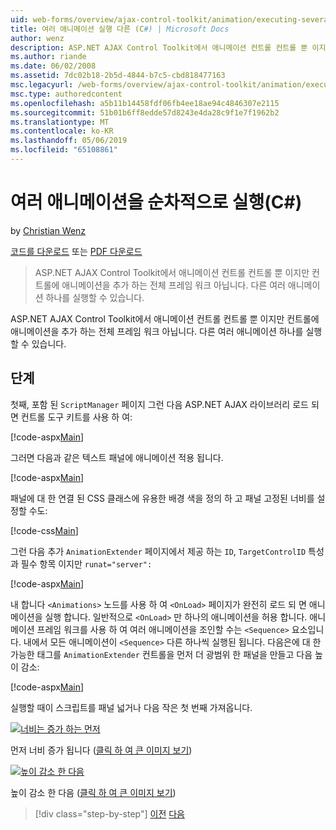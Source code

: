 ```yaml
---
uid: web-forms/overview/ajax-control-toolkit/animation/executing-several-animations-after-each-other-cs
title: 여러 애니메이션 실행 다른 (C#) | Microsoft Docs
author: wenz
description: ASP.NET AJAX Control Toolkit에서 애니메이션 컨트롤 컨트롤 뿐 이지만 컨트롤에 애니메이션을 추가 하는 전체 프레임 워크 아닙니다. 떨어져서를 실행할 수 있도록 하는 중...
ms.author: riande
ms.date: 06/02/2008
ms.assetid: 7dc02b18-2b5d-4844-b7c5-cbd818477163
msc.legacyurl: /web-forms/overview/ajax-control-toolkit/animation/executing-several-animations-after-each-other-cs
msc.type: authoredcontent
ms.openlocfilehash: a5b11b14458fdf06fb4ee18ae94c4846307e2115
ms.sourcegitcommit: 51b01b6ff8edde57d8243e4da28c9f1e7f1962b2
ms.translationtype: MT
ms.contentlocale: ko-KR
ms.lasthandoff: 05/06/2019
ms.locfileid: "65108861"
---
```

# <a name="executing-several-animations-after-each-other-c"></a>여러 애니메이션을 순차적으로 실행(C#)

by [Christian Wenz](https://github.com/wenz)

[코드를 다운로드](http://download.microsoft.com/download/f/9/a/f9a26acd-8df4-4484-8a18-199e4598f411/Animation3.cs.zip) 또는 [PDF 다운로드](http://download.microsoft.com/download/6/7/1/6718d452-ff89-4d3f-a90e-c74ec2d636a3/animation3CS.pdf)

> ASP.NET AJAX Control Toolkit에서 애니메이션 컨트롤 컨트롤 뿐 이지만 컨트롤에 애니메이션을 추가 하는 전체 프레임 워크 아닙니다. 다른 여러 애니메이션 하나를 실행할 수 있습니다.

ASP.NET AJAX Control Toolkit에서 애니메이션 컨트롤 컨트롤 뿐 이지만 컨트롤에 애니메이션을 추가 하는 전체 프레임 워크 아닙니다. 다른 여러 애니메이션 하나를 실행할 수 있습니다.

## <a name="steps"></a>단계

첫째, 포함 된 `ScriptManager` 페이지 그런 다음 ASP.NET AJAX 라이브러리 로드 되 면 컨트롤 도구 키트를 사용 하 여:

[!code-aspx[Main](executing-several-animations-after-each-other-cs/samples/sample1.aspx)]

그러면 다음과 같은 텍스트 패널에 애니메이션 적용 됩니다.

[!code-aspx[Main](executing-several-animations-after-each-other-cs/samples/sample2.aspx)]

패널에 대 한 연결 된 CSS 클래스에 유용한 배경 색을 정의 하 고 패널 고정된 너비를 설정할 수도:

[!code-css[Main](executing-several-animations-after-each-other-cs/samples/sample3.css)]

그런 다음 추가 `AnimationExtender` 페이지에서 제공 하는 `ID`, `TargetControlID` 특성과 필수 항목 이지만 `runat="server":`

[!code-aspx[Main](executing-several-animations-after-each-other-cs/samples/sample4.aspx)]

내 합니다 `<Animations>` 노드를 사용 하 여 `<OnLoad>` 페이지가 완전히 로드 되 면 애니메이션을 실행 합니다. 일반적으로 `<OnLoad>` 만 하나의 애니메이션을 허용 합니다. 애니메이션 프레임 워크를 사용 하 여 여러 애니메이션을 조인할 수는 `<Sequence>` 요소입니다. 내에서 모든 애니메이션이 `<Sequence>` 다른 하나씩 실행된 됩니다. 다음은에 대 한 가능한 태그를 `AnimationExtender` 컨트롤을 먼저 더 광범위 한 패널을 만들고 다음 높이 감소:

[!code-aspx[Main](executing-several-animations-after-each-other-cs/samples/sample5.aspx)]

실행할 때이 스크립트를 패널 넓거나 다음 작은 첫 번째 가져옵니다.

[![너비는 증가 하는 먼저](executing-several-animations-after-each-other-cs/_static/image2.png)](executing-several-animations-after-each-other-cs/_static/image1.png)

먼저 너비 증가 됩니다 ([클릭 하 여 큰 이미지 보기](executing-several-animations-after-each-other-cs/_static/image3.png))

[![높이 감소 한 다음](executing-several-animations-after-each-other-cs/_static/image5.png)](executing-several-animations-after-each-other-cs/_static/image4.png)

높이 감소 한 다음 ([클릭 하 여 큰 이미지 보기](executing-several-animations-after-each-other-cs/_static/image6.png))

> [!div class="step-by-step"]
> [이전](executing-several-animations-at-the-same-time-cs.md)
> [다음](animation-depending-on-a-condition-cs.md)
